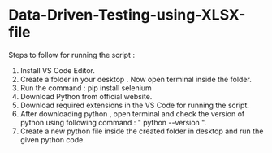# Data-Driven-Testing-using-XLSX-file
Steps to follow for running the script :
  1. Install VS Code Editor.
  2. Create a folder in your desktop . Now open terminal inside the folder.
  3. Run the command :
 					 pip install selenium
  4. Download Python from official website.
  5. Download required extensions in the VS Code for running the script.
  6. After downloading python , open terminal and check the version of python using following command : " python --version ".
  7. Create a new python file inside the created folder in desktop and run the given python code.     
